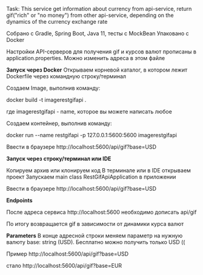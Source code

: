 Task:
This service get information about currency from api-service, return gif("rich" or "no money")
from other api-service, depending on the dynamics of the currency exchange rate 




Собрано с Gradle, Spring Boot, Java 11, тесты с MockBean
Упаковано с Docker

Настройки API-серверов для получения gif и курсов валют прописаны в application.properties. 
Можно изменить адреса в этом файле

**Запуск через Docker**
Открываем корневой каталог, в котором лежит Dockerfile 
через командную строку/терминал

Создаем Image, выполнив команду:

docker build -t imagerestgifapi .

где imagerestgifapi - name, которое вы можете написать любое


Создаем контейнер, выполнив команду:

docker run --name restgifapi -p 127.0.0.1:5600:5600 imagerestgifapi


Ввести в браузере http://localhost:5600/api/gif?base=USD

**Запуск через строку/терминал или IDE**

Копируем архив или клонируем код
В терминале или в IDE открываем проект
Запускаем main class RestGifApiApplication в приложении

Ввести в браузере http://localhost:5600/api/gif?base=USD


**Endpoints**

После адреса сервиса http://localhost:5600 необходимо дописать api/gif

По итогу возвращается gif в зависимости от динамики курса валют

**Parameters**
В конце адресной строки меняем параметр на нужную валюту base: string (USD).
Бесплатно можно получить только USD ((

Пример
http://localhost:5600/api/gif?base=USD

стало
http://localhost:5600/api/gif?base=EUR
